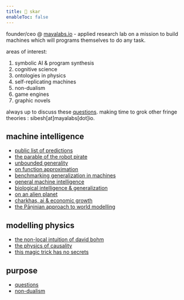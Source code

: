 ```yaml
---
title: 👾 skar
enableToc: false
---
```

founder/ceo @ [mayalabs.io](https://mayalabs.io) - applied research lab on a mission to build machines which will programs themselves to do any task.

areas of interest:

1. symbolic AI & program synthesis
2. cognitive science
3. ontologies in physics
4. self-replicating machines
5. non-dualism
5. game engines
6. graphic novels

always up to discuss these [questions](notes/questions). making time to grok other fringe theories : sibesh[at]mayalabs[dot]io. 


## machine intelligence
- [public list of predictions](https://x.com/sibeshkar/status/1709316722359198017)
- [the parable of the robot pirate](/notes/pirate)
- [unbounded generality](/notes/unbounded)
- [on function approximation](https://twitter.com/sibeshkar/status/1615804999463997441)
- [benchmarking generalization in machines](https://blog.mayalabs.io/benchmark/)
- [general machine intelligence](https://blog.mayalabs.io/general-machine-intelligence/)
- [biological intelligence & generalization](https://x.com/sibeshkar/status/1871525755387326782)
- [on an alien planet](/notes/alien)
- [charkhas, ai & economic growth](/notes/economy)
- [the Pāṇinian approach to world modelling](/notes/panini)

## modelling physics
- [the non-local intuition of david bohm](notes/bohm)
- [the physics of causality](notes/causality)
- [this magic trick has no secrets](notes/no-secrets)

## purpose
- [questions](notes/questions)
- [non-dualism](notes/nd)




